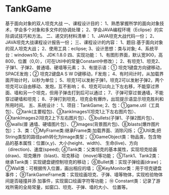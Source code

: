 # TankGame
基于面向对象的双人坦克大战
一、课程设计目的：
 	1、熟悉掌握所学的面向对象技术，学会多个对象和多文件的协调处理；
2、学会JAVA编程环境（Eclipse）的实际调试技巧和方法。
二、递交的材料清单：
     1、JAVA坦克大战代码一份；
2、JAVA坦克大战课程设计报告一份；
三、课程设计的内容：
1、题目:基于面向对象的双人坦克大战；
2、使用工具：eclipse;
3、设计思想：类与对象;
4、系统平台：windows10;
5、JDK:1.8.0
四、实现功能：
1、有图形界面，默认宽900，高800，位置（0,0），（可在Util中的常量Constant中修改）；
2、有坦克1、坦克2、子弹1、子弹2、普通墙、硬墙等元素；
3、有提示语：① 坦克1键盘方向键移动，SPACE发炮；② 坦克2键盘A S W D键移动，F发炮；
4、有时间计时，从加载界面开始计时，以秒为单位；
5、坦克1可以发射子弹1，坦克2可以发射子弹2，两个坦克可以自由移动、发炮，互不影响；
6、坦克可以向上下左右移，不能穿过界面、墙和另一个坦克，但用子弹击打到后可以通过；
7、子弹可穿过普通墙，不能穿过硬墙和坦克；
8、子弹打到坦克，坦克会有爆炸，出现提示语显示坦克胜利和所用时间。
五、系统设计：
1、项目：TankGame;
2、包：①game.util（工具包）、②tank(主要程包)、③tankImages1(坦克1上下左右图片包）、                                          		  ④tankImages2(坦克2上下左右图片包）、⑤bullets(子弹1、子弹2图片包）、⑥walls(普		  通墙、硬墙图片包）、⑦images(背景图片包)、⑧blasts(爆炸图片包）；
3、类：①MyFrame类:继承Frame类:加载界面、消除闪烁；
       ②Util类;把String类型的路径path转化为Image类型；
       ③GameObject类：物品类，包含物品的基本属性：位置(x,y)、大小(height、width)、       		     生命(live)、方向（direction)、速度(speed);
       ④Tank类：父类坦克的基本属性，实现坦克绘画(draw)、坦克爆炸（blast)、坦克移动			（move)等功能；
       ⑤Tank1、Tank2类：继承Tank类：实现键盘键控制坦克的移动；
       ⑥Bullet类：实现子弹绘画(draw)；
       ⑦Wall类：可根据传入位置，画出相应的墙；
       ⑧KeyMonitor类：用于坦克键盘事件；
       ⑨TankGameFrame类：实现绘画坦克、子弹、墙等物体，实现检验物体间是否碰撞并添			加事件，实现窗口绘画字符等功能；
       ⑩ Constant类：记录了游戏所需的全局常量，如窗口、坦克、子弹、墙的大小、			位置等。

